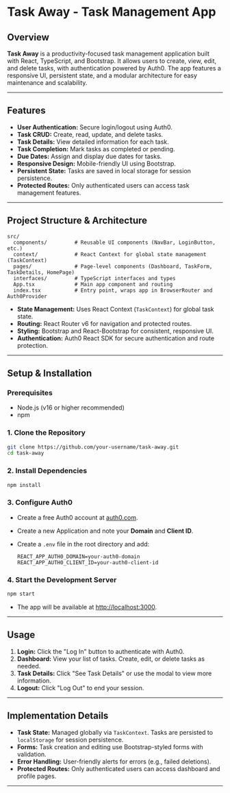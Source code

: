 # Task Away - Task Management App

## Overview

**Task Away** is a productivity-focused task management application built with React, TypeScript, and Bootstrap. It allows users to create, view, edit, and delete tasks, with authentication powered by Auth0. The app features a responsive UI, persistent state, and a modular architecture for easy maintenance and scalability.

---

## Features

- **User Authentication:** Secure login/logout using Auth0.
- **Task CRUD:** Create, read, update, and delete tasks.
- **Task Details:** View detailed information for each task.
- **Task Completion:** Mark tasks as completed or pending.
- **Due Dates:** Assign and display due dates for tasks.
- **Responsive Design:** Mobile-friendly UI using Bootstrap.
- **Persistent State:** Tasks are saved in local storage for session persistence.
- **Protected Routes:** Only authenticated users can access task management features.

---

## Project Structure & Architecture

```
src/
  components/         # Reusable UI components (NavBar, LoginButton, etc.)
  context/            # React Context for global state management (TaskContext)
  pages/              # Page-level components (Dashboard, TaskForm, TaskDetails, HomePage)
  interfaces/         # TypeScript interfaces and types
  App.tsx             # Main app component and routing
  index.tsx           # Entry point, wraps app in BrowserRouter and Auth0Provider
```

- **State Management:** Uses React Context (`TaskContext`) for global task state.
- **Routing:** React Router v6 for navigation and protected routes.
- **Styling:** Bootstrap and React-Bootstrap for consistent, responsive UI.
- **Authentication:** Auth0 React SDK for secure authentication and route protection.

---

## Setup & Installation

### Prerequisites

- Node.js (v16 or higher recommended)
- npm

### 1. Clone the Repository

```sh
git clone https://github.com/your-username/task-away.git
cd task-away
```

### 2. Install Dependencies

```sh
npm install
```

### 3. Configure Auth0

- Create a free Auth0 account at [auth0.com](https://auth0.com/).
- Create a new Application and note your **Domain** and **Client ID**.
- Create a `.env` file in the root directory and add:

  ```
  REACT_APP_AUTH0_DOMAIN=your-auth0-domain
  REACT_APP_AUTH0_CLIENT_ID=your-auth0-client-id
  ```

### 4. Start the Development Server

```sh
npm start
```

- The app will be available at [http://localhost:3000](http://localhost:3000).

---

## Usage

1. **Login:** Click the "Log In" button to authenticate with Auth0.
2. **Dashboard:** View your list of tasks. Create, edit, or delete tasks as needed.
3. **Task Details:** Click "See Task Details" or use the modal to view more information.
4. **Logout:** Click "Log Out" to end your session.

---

## Implementation Details

- **Task State:** Managed globally via `TaskContext`. Tasks are persisted to `localStorage` for session persistence.
- **Forms:** Task creation and editing use Bootstrap-styled forms with validation.
- **Error Handling:** User-friendly alerts for errors (e.g., failed deletions).
- **Protected Routes:** Only authenticated users can access dashboard and profile pages.

---

##